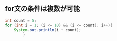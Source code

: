 ## for文の条件は複数が可能

```java
int count = 5;
for (int i = 1; (i <= 10) && (i <= count); i++){
    System.out.println(i + count);
        }
```
